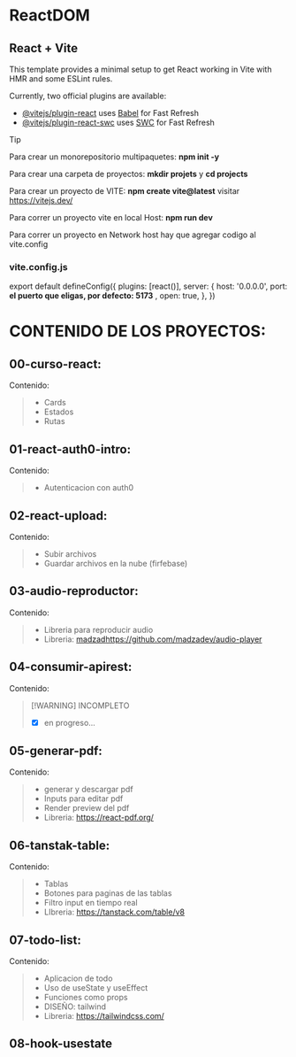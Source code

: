 # ReactDOM

 ## React + Vite

This template provides a minimal setup to get React working in Vite with HMR and some ESLint rules.

Currently, two official plugins are available:

- [@vitejs/plugin-react](https://github.com/vitejs/vite-plugin-react/blob/main/packages/plugin-react/README.md) uses [Babel](https://babeljs.io/) for Fast Refresh
- [@vitejs/plugin-react-swc](https://github.com/vitejs/vite-plugin-react-swc) uses [SWC](https://swc.rs/) for Fast Refresh
  
 > [!TIP] 
  > 
  > Para crear un monorepositorio multipaquetes: **npm init -y**
  >
  >Para crear una carpeta de proyectos: **mkdir projets** y **cd projects**
  > 
  > Para crear un proyecto de VITE: **npm create vite@latest** visitar  https://vitejs.dev/
  > 
  > Para correr un proyecto vite en local Host: **npm run dev**
  > 
  > Para correr un proyecto en Network host hay que agregar codigo al vite.config
  > 

   ### vite.config.js
 export default defineConfig({
  plugins: [react()],
  server: {
    host: '0.0.0.0',
    port: **el puerto que eligas, por defecto: 5173** ,
    open: true,
  },
})
 

# **CONTENIDO DE LOS PROYECTOS:**


## 00-curso-react:
Contenido: 
> - Cards
> -  Estados
> - Rutas

## 01-react-auth0-intro:
Contenido: 
> - Autenticacion con auth0

## 02-react-upload:
Contenido: 
> - Subir archivos
> - Guardar archivos en la nube (firfebase)

## 03-audio-reproductor:
Contenido: 
> - Libreria para reproducir audio
> - Libreria: [madzad](https://github.com/madzadev/audio-player)https://github.com/madzadev/audio-player

## 04-consumir-apirest:
Contenido: 
>  [!WARNING]
>  INCOMPLETO
> - [x] en progreso...

## 05-generar-pdf:
Contenido: 
> - generar y descargar pdf
> - Inputs para editar pdf
> - Render preview del pdf
> - Libreria: https://react-pdf.org/

## 06-tanstak-table:
Contenido: 
> - Tablas
> - Botones para paginas de las tablas
> - Filtro input en tiempo real
> - LIbreria: https://tanstack.com/table/v8

## 07-todo-list:
Contenido: 
> - Aplicacion de todo
> - Uso de useState y useEffect
> - Funciones como props
> - DISEÑO: tailwind
> - Libreria: https://tailwindcss.com/

## 08-hook-usestate

  



